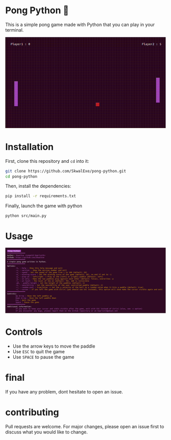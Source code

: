 # Pong Python 🏓

This is a simple pong game made with Python that you can play in your terminal.

![demo](assets/demo.gif)

# Installation

First, clone this repository and `cd` into it:

```bash
git clone https://github.com/SkwalExe/pong-python.git
cd pong-python
```

Then, install the dependencies:

```bash
pip install -r requirements.txt
```

Finally, launch the game with python
    
```bash
python src/main.py
```

# Usage

![Usage](assets/usage.png)

# Controls

- Use the arrow keys to move the paddle
- Use `ESC` to quit the game
- Use `SPACE` to pause the game

# final

If you have any problem, dont hesitate to open an issue.

# contributing

Pull requests are welcome. For major changes, please open an issue first to discuss what you would like to change.    